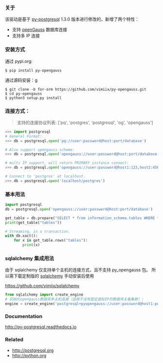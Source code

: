 ### 关于

该驱动是基于 [py-postgresql](https://github.com/python-postgres/fe) 1.3.0 版本进行修改的，新增了两个特性：
- 支持 [openGauss](https://opengauss.org/) 数据库连接
- 支持多 IP 连接


### 安装方式

通过 pypi.org:

    $ pip install py-opengauss
    
通过源码安装：g

	$ git clone -b for-orm https://github.com/vimiix/py-opengauss.git
	$ cd py-opengauss
	$ python3 setup.py install

### 连接方式：

> 支持的连接协议列表: ['pq', 'postgres', 'postgresql', 'og', 'opengauss']

```python
>>> import postgresql
# General Format:
>>> db = postgresql.open('pq://user:password@host:port/database')

# Also support opengauss scheme:
>>> db = postgresql.open('opengauss://user:password@host:port/database')

# multi IP support, will return PRIMARY instance connect:
>>> db = postgresql.open('opengauss://user:password@host1:123,host2:456/database')

# Connect to 'postgres' at localhost.
>>> db = postgresql.open('localhost/postgres')
```

### 基本用法

```python
import postgresql
db = postgresql.open('opengauss://user:password@host:port/database')

get_table = db.prepare("SELECT * from information_schema.tables WHERE table_name = $1")
print(get_table("tables"))

# Streaming, in a transaction.
with db.xact():
	for x in get_table.rows("tables"):
		print(x)
```

### sqlalchemy 集成用法

由于 sqlalchemy 仅支持单个主机的连接方式，且不支持 py_opengauss 包。
所以需下载定制版的 [sqlalchemy](https://github.com/vimiix/sqlalchemy) 手动安装后使用

https://github.com/vimiix/sqlalchemy

```python
from sqlalchemy import create_engine
# 初始化opengauss数据库多主机连接（适用于没有固定虚拟IP的数据库主备集群）:
engine = create_engine('postgresql+pyopengauss://user:password@host1:port1,host2:port2/db')
```

### Documentation

http://py-postgresql.readthedocs.io

### Related

- http://postgresql.org
- http://python.org